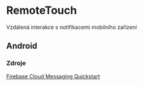 # RemoteTouch
Vzdálená interakce s notifikacemi mobilního zařízení

## Android

### Zdroje

[Firebase Cloud Messaging Quickstart](https://github.com/firebase/quickstart-android/tree/master/messaging)